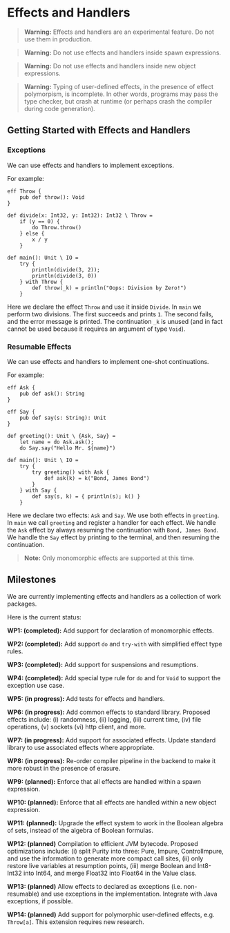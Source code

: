 # Effects and Handlers

> **Warning:** Effects and handlers are an experimental feature. Do not use them
> in production.

> **Warning:** Do not use effects and handlers inside spawn expressions.

> **Warning:** Do not use effects and handlers inside new object expressions.

> **Warning:** Typing of user-defined effects, in the presence of effect
> polymorpism, is incomplete. In other words, programs may pass the type
> checker, but crash at runtime (or perhaps crash the compiler during code
> generation). 

## Getting Started with Effects and Handlers

### Exceptions

We can use effects and handlers to implement exceptions.

For example:

```flix
eff Throw {
    pub def throw(): Void
}

def divide(x: Int32, y: Int32): Int32 \ Throw = 
    if (y == 0) {
        do Throw.throw()
    } else {
        x / y
    }

def main(): Unit \ IO = 
    try {
        println(divide(3, 2));
        println(divide(3, 0))
    } with Throw {
        def throw(_k) = println("Oops: Division by Zero!")
    }
```

Here we declare the effect `Throw` and use it inside `Divide`. In `main` we
perform two divisions. The first succeeds and prints `1`. The second fails, and
the error message is printed. The continuation `_k` is unused (and in fact
cannot be used because it requires an argument of type `Void`). 

### Resumable Effects

We can use effects and handlers to implement one-shot continuations.

For example:

```flix
eff Ask {
    pub def ask(): String
}

eff Say {
    pub def say(s: String): Unit
}

def greeting(): Unit \ {Ask, Say} = 
    let name = do Ask.ask();
    do Say.say("Hello Mr. ${name}")

def main(): Unit \ IO = 
    try {
        try greeting() with Ask {
            def ask(k) = k("Bond, James Bond")
        }
    } with Say {
        def say(s, k) = { println(s); k() }
    }
```

Here we declare two effects: `Ask` and `Say`. We use both effects in `greeting`.
In `main` we call `greeting` and register a handler for each effect. We handle
the `Ask` effect by always resuming the continuation with `Bond, James Bond`.
We handle the `Say` effect by printing to the terminal, and then resuming the
continuation.


> **Note:** Only monomorphic effects are supported at this time.

## Milestones

We are currently implementing effects and handlers as a collection of work packages.

Here is the current status:

**WP1: (completed):** Add support for declaration of monomorphic effects.

**WP2: (completed):** Add support `do` and `try-with` with simplified effect type rules.

**WP3: (completed):** Add support for suspensions and resumptions.

**WP4: (completed):** Add special type rule for `do` and for `Void` to support
the exception use case.

**WP5: (in progress):** Add tests for effects and handlers.

**WP6: (in progress):** Add common effects to standard library. Proposed effects
include: (i) randomness, (ii) logging, (iii) current time, (iv) file operations,
(v) sockets (vi) http client, and more.

**WP7: (in progress):** Add support for associated effects. Update standard
library to use associated effects where appropriate. 

**WP8: (in progress):** Re-order compiler pipeline in the backend to make it
more robust in the presence of erasure. 

**WP9: (planned):** Enforce that all effects are handled within a spawn expression.

**WP10: (planned):** Enforce that all effects are handled within a new object expression.

**WP11: (planned):** Upgrade the effect system to work in the Boolean algebra of
sets, instead of the algebra of Boolean formulas. 

**WP12: (planned)** Compilation to efficient JVM bytecode. Proposed optimizations
include: (i) split Purity into three: Pure, Impure, ControlImpure, and use the
information to generate more compact call sites, (ii) only restore live
variables at resumption points, (iii) merge Boolean and Int8-Int32 into Int64,
and merge Float32 into Float64 in the Value class. 

**WP13: (planned)** Allow effects to declared as exceptions (i.e. non-resumable)
and use exceptions in the implementation. Integrate with Java exceptions, if
possible. 

**WP14: (planned)** Add support for polymorphic user-defined effects, e.g.
`Throw[a]`. This extension requires new research. 
